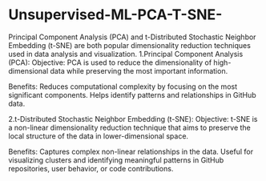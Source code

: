 # Unsupervised-ML-PCA-T-SNE-

Principal Component Analysis (PCA) and t-Distributed Stochastic Neighbor Embedding (t-SNE) are both popular dimensionality reduction techniques used in data analysis and visualization.
1.Principal Component Analysis (PCA):
Objective:
PCA is used to reduce the dimensionality of high-dimensional data while preserving the most important information.

  Benefits:
  Reduces computational complexity by focusing on the most significant components.
  Helps identify patterns and relationships in GitHub data.


  2.t-Distributed Stochastic Neighbor Embedding (t-SNE):
  Objective: 
  t-SNE is a non-linear dimensionality reduction technique that aims to preserve the local structure of the data in lower-dimensional space.

  Benefits:
  Captures complex non-linear relationships in the data.
  Useful for visualizing clusters and identifying meaningful patterns in GitHub repositories, user behavior, or code contributions.
